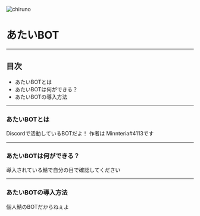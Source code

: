 ![chiruno](https://cdn.glitch.global/ae7cadfc-5cb5-478c-98dd-7cd26b665238/ti.png?v=1669362474648)

# あたいBOT
***

## 目次
* あたいBOTとは
* あたいBOTは何ができる？
* あたいBOTの導入方法
 
***
### あたいBOTとは
Discordで活動しているBOTだよ！
作者は Minnteria#4113です

***
### あたいBOTは何ができる？
導入されている鯖で自分の目で確認してください

***
### あたいBOTの導入方法
個人鯖のBOTだからねぇよ
